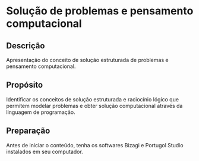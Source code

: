 # Solução de problemas e pensamento computacional

## Descrição

Apresentação do conceito de solução estruturada de problemas e pensamento computacional.

## Propósito

Identificar os conceitos de solução estruturada e raciocínio lógico que permitem modelar problemas e obter solução computacional através da linguagem de programação.

## Preparação

Antes de iniciar o conteúdo, tenha os softwares Bizagi e Portugol Studio instalados em seu computador.
